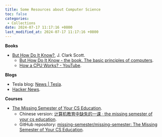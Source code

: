 ```yaml
---
title: Some Resources about Computer Science
toc: false
categories:
 - Collections
date: 2024-07-17 11:17:16 +0800
last_modified_at: 2024-07-17 11:17:16 +0800
---
```


**Books**

- [But How Do It Know?](https://www.nipccd.nic.in/uploads/report/EBMIfKpdf-1bc3ceafe870f0bf95edccb7a38d63ee.pdf), J. Clark Scott.
  - [But How Do It Know - the book. The basic principles of computers](https://www.buthowdoitknow.com/).
  - [How a CPU Works? - YouTube](https://www.youtube.com/watch?v=cNN_tTXABUA). 

**Blogs**

- Tesla blog: [News \| Tesla](https://www.tesla.com/blog).
- [Hacker News](https://news.ycombinator.com/).

**Courses**

- [The Missing Semester of Your CS Education](https://missing.csail.mit.edu/).
  - Chinese version: [计算机教育中缺失的一课 · the missing semester of your cs education](https://missing-semester-cn.github.io/).
  - GitHub repository: [missing-semester/missing-semester: The Missing Semester of Your CS Education](https://github.com/missing-semester/missing-semester).